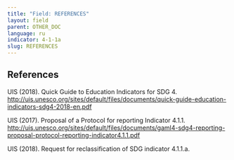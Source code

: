 ```yaml
---
title: "Field: REFERENCES"
layout: field
parent: OTHER_DOC
language: ru
indicator: 4-1-1a
slug: REFERENCES
---
```

## References

UIS (2018). Quick Guide to Education Indicators for SDG 4.
http://uis.unesco.org/sites/default/files/documents/quick-guide-education-indicators-sdg4-2018-en.pdf

UIS (2017). Proposal of a Protocol for reporting Indicator 4.1.1.
http://uis.unesco.org/sites/default/files/documents/gaml4-sdg4-reporting-proposal-protocol-reporting-indicator4.1.1.pdf

UIS (2018). Request for reclassification of SDG indicator 4.1.1.a.